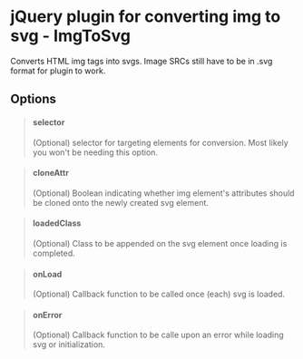 # jQuery plugin for converting img to svg - ImgToSvg
Converts HTML img tags into svgs. Image SRCs still have to be in .svg format for plugin to work.

## Options
> #### selector
> (Optional) selector for targeting elements for conversion. Most likely you won't be needing this option.

> #### cloneAttr
> (Optional) Boolean indicating whether img element's attributes should be cloned onto the newly created svg element.

> #### loadedClass
> (Optional) Class to be appended on the svg element once loading is completed.

> #### onLoad
> (Optional) Callback function to be called once (each) svg is loaded.

> #### onError
> (Optional) Callback function to be calle upon an error while loading svg or initialization.
